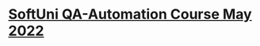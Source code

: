 # [SoftUni QA-Automation Course May 2022](https://softuni.bg/trainings/3767/qa-automation-may-2022)
